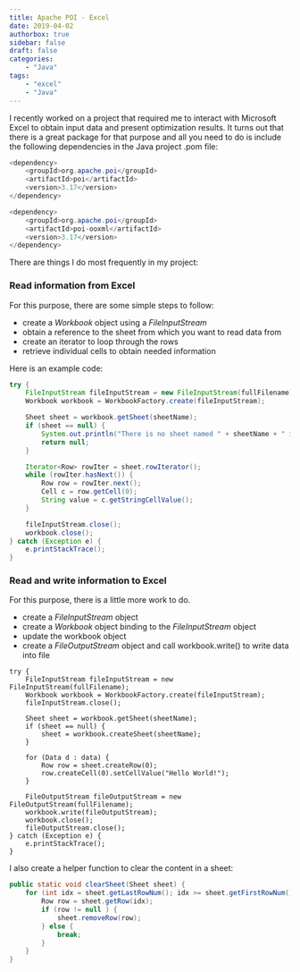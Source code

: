 ```yaml
---
title: Apache POI - Excel 
date: 2019-04-02
authorbox: true
sidebar: false
draft: false
categories:
    - "Java"
tags:
    - "excel"
    - "Java"
---
```


I recently worked on a project that required me to interact with Microsoft Excel to obtain input data and present optimization results.
It turns out that there is a great package for that purpose and all you need to do is include the following dependencies in the Java project .pom file:
```java
<dependency>
    <groupId>org.apache.poi</groupId>
    <artifactId>poi</artifactId>
    <version>3.17</version>
</dependency>

<dependency>
    <groupId>org.apache.poi</groupId>
    <artifactId>poi-ooxml</artifactId>
    <version>3.17</version>
</dependency>
```

There are things I do most frequently in my project:
### Read information from Excel
For this purpose, there are some simple steps to follow:

+ create a *Workbook* object using a *FileInputStream*
+ obtain a reference to the sheet from which you want to read data from
+ create an iterator to loop through the rows
+ retrieve individual cells to obtain needed information

Here is an example code:
```java
try {
    FileInputStream fileInputStream = new FileInputStream(fullFilename);
    Workbook workbook = WorkbookFactory.create(fileInputStream);

    Sheet sheet = workbook.getSheet(sheetName);
    if (sheet == null) {
        System.out.println("There is no sheet named " + sheetName + " in the file!");
        return null;
    }

    Iterator<Row> rowIter = sheet.rowIterator();
    while (rowIter.hasNext()) {
        Row row = rowIter.next();
        Cell c = row.getCell(0);
        String value = c.getStringCellValue();
    }

    fileInputStream.close();
    workbook.close();
} catch (Exception e) {
    e.printStackTrace();
}
```
### Read and write information to Excel
For this purpose, there is a little more work to do.

+ create a *FileInputStream* object
+ create a *Workbook* object binding to the *FileInputStream* object
+ update the workbook object
+ create a *FileOutputStream* object and call workbook.write() to write data into file

```
try {
    FileInputStream fileInputStream = new FileInputStream(fullFilename);
    Workbook workbook = WorkbookFactory.create(fileInputStream);
    fileInputStream.close();

    Sheet sheet = workbook.getSheet(sheetName);
    if (sheet == null) {
        sheet = workbook.createSheet(sheetName);
    } 

    for (Data d : data) {
        Row row = sheet.createRow(0);
        row.createCell(0).setCellValue("Hello World!");
    }

    FileOutputStream fileOutputStream = new FileOutputStream(fullFilename);
    workbook.write(fileOutputStream);
    workbook.close();
    fileOutputStream.close();
} catch (Exception e) {
    e.printStackTrace();
}
```

I also create a helper function to clear the content in a sheet:
```java
public static void clearSheet(Sheet sheet) {
    for (int idx = sheet.getLastRowNum(); idx >= sheet.getFirstRowNum(); idx--) {
        Row row = sheet.getRow(idx);
        if (row != null ) {
            sheet.removeRow(row);
        } else {
            break;
        }
    }
}
```

